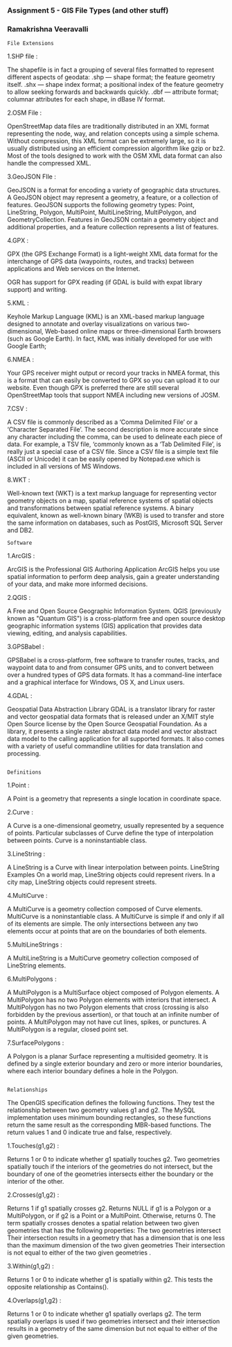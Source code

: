 ### Assignment 5 - GIS File Types (and other stuff) 
### Ramakrishna Veeravalli 


~~~
File Extensions

~~~

1.SHP file :

The shapefile is in fact a grouping of several files formatted to represent different aspects of geodata: .shp — shape format; the feature geometry itself. .shx — shape index format; a positional index of the feature geometry to allow seeking forwards and backwards quickly. .dbf — attribute format; columnar attributes for each shape, in dBase IV format.

2.OSM File :

OpenStreetMap data files are traditionally distributed in an XML format representing the node, way, and relation concepts using a simple schema. Without compression, this XML format can be extremely large, so it is usually distributed using an efficient compression algorithm like gzip or bz2. Most of the tools designed to work with the OSM XML data format can also handle the compressed XML.

3.GeoJSON FIle :

GeoJSON is a format for encoding a variety of geographic data structures. A GeoJSON object may represent a geometry, a feature, or a collection of features. GeoJSON supports the following geometry types: Point, LineString, Polygon, MultiPoint, MultiLineString, MultiPolygon, and GeometryCollection. Features in GeoJSON contain a geometry object and additional properties, and a feature collection represents a list of features.

4.GPX :

GPX (the GPS Exchange Format) is a light-weight XML data format for the interchange of GPS data (waypoints, routes, and tracks) between applications and Web services on the Internet.

OGR has support for GPX reading (if GDAL is build with expat library support) and writing.

5.KML :

Keyhole Markup Language (KML) is an XML-based markup language designed to annotate and overlay visualizations on various two-dimensional, Web-based online maps or three-dimensional Earth browsers (such as Google Earth). In fact, KML was initially developed for use with Google Earth;

6.NMEA :

Your GPS receiver might output or record your tracks in NMEA format, this is a format that can easily be converted to GPX so you can upload it to our website. Even though GPX is preferred there are still several OpenStreetMap tools that support NMEA including new versions of JOSM.

7.CSV :

A CSV file is commonly described as a ‘Comma Delimited File’ or a ‘Character Separated File’. The second description is more accurate since any character including the comma, can be used to delineate each piece of data. For example, a TSV file, ‘commonly known as a ‘Tab Delimited File’, is really just a special case of a CSV file. Since a CSV file is a simple text file (ASCII or Unicode) it can be easily opened by Notepad.exe which is included in all versions of MS Windows.

8.WKT  : 

Well-known text (WKT) is a text markup language for representing vector geometry objects on a map, spatial reference systems of spatial objects and transformations between spatial reference systems. A binary equivalent, known as well-known binary (WKB) is used to transfer and store the same information on databases, such as PostGIS, Microsoft SQL Server and DB2.


~~~
Software

~~~


1.ArcGIS  : 

ArcGIS is  the Professional GIS Authoring Application
ArcGIS helps you use spatial information to perform deep analysis, gain a greater understanding of your data,
and make more informed decisions. 

2.QGIS : 

A Free and Open Source Geographic Information System.
QGIS (previously known as "Quantum GIS") is a cross-platform free and open source desktop 
geographic information systems (GIS) application that provides data viewing, editing, and analysis capabilities.

3.GPSBabel : 

GPSBabel is a cross-platform, free software to transfer routes, tracks, and waypoint data to and from consumer GPS units, 
and to convert between over a hundred types of GPS data formats. It has a command-line interface and a graphical interface 
for Windows, OS X, and Linux users.



4.GDAL   : 

Geospatial Data Abstraction Library
GDAL is a translator library for raster and vector geospatial data formats that is released under an X/MIT style Open Source license by the Open Source Geospatial Foundation. As a library, it presents a single raster abstract data model and vector abstract data model to the calling application for all supported formats. It also comes with a variety of useful commandline utilities for data translation and processing.







~~~

Definitions  

~~~




1.Point  :  

A Point is a geometry that represents a single location in coordinate space.
 
 
2.Curve   :

A Curve is a one-dimensional geometry, usually represented by a sequence of points.
Particular subclasses of Curve define the type of interpolation between points. Curve is a noninstantiable class.
 
 
3.LineString : 

A LineString is a Curve with linear interpolation between points.
LineString Examples
On a world map, LineString objects could represent rivers.
In a city map, LineString objects could represent streets.


4.MultiCurve  : 

A MultiCurve is a geometry collection composed of Curve elements. MultiCurve is a noninstantiable class.
A MultiCurve is simple if and only if all of its elements are simple.
The only intersections between any two elements occur at points that are on the boundaries of both elements.
 
5.MultiLineStrings : 
 
A MultiLineString is a MultiCurve geometry collection composed of LineString elements.
 
 
6.MultiPolygons : 
 
A MultiPolygon is a MultiSurface object composed of Polygon elements. 
A MultiPolygon has no two Polygon elements with interiors that intersect.
A MultiPolygon has no two Polygon elements that cross (crossing is also forbidden by the previous assertion),
or that touch at an infinite number of points.
A MultiPolygon may not have cut lines, spikes, or punctures. A MultiPolygon is a regular, closed point set.
 
 
 
7.SurfacePolygons : 

A Polygon is a planar Surface representing a multisided geometry. 
It is defined by a single exterior boundary and zero or more interior boundaries, 
where each interior boundary defines a hole in the Polygon.






~~~

Relationships

~~~

The OpenGIS specification defines the following functions. 
They test the relationship between two geometry values g1 and g2.
The MySQL implementation uses minimum bounding rectangles, so these functions return the same result as
the corresponding MBR-based functions. The return values 1 and 0 indicate true and false, respectively.
 
 
1.Touches(g1,g2)   : 

Returns 1 or 0 to indicate whether g1 spatially touches g2. 
Two geometries spatially touch if the interiors of the geometries do not intersect,
but the boundary of one of the geometries intersects either the boundary or the interior of the other.
 


2.Crosses(g1,g2)   :  

Returns 1 if g1 spatially crosses g2. Returns NULL if g1 is a Polygon or a MultiPolygon, or if g2 is a Point or a MultiPoint.
Otherwise, returns 0.
The term spatially crosses denotes a spatial relation between two given geometries that has the following properties:
The two geometries intersect
Their intersection results in a geometry that has a dimension that is one less than the maximum dimension of the two given geometries
Their intersection is not equal to either of the two given geometries .


3.Within(g1,g2)   : 

Returns 1 or 0 to indicate whether g1 is spatially within g2. This tests the opposite relationship as Contains().
 
 
4.Overlaps(g1,g2)  : 

Returns 1 or 0 to indicate whether g1 spatially overlaps g2.
The term spatially overlaps is used if two geometries intersect and their intersection results in a geometry of the same dimension but not equal to either of the given geometries.
